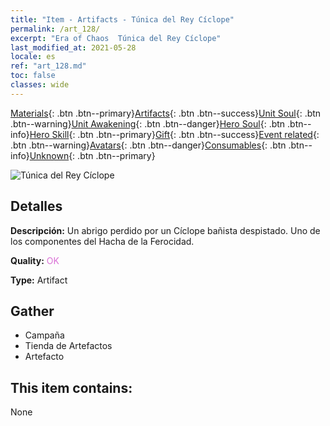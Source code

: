 ```yaml
---
title: "Item - Artifacts - Túnica del Rey Cíclope"
permalink: /art_128/
excerpt: "Era of Chaos  Túnica del Rey Cíclope"
last_modified_at: 2021-05-28
locale: es
ref: "art_128.md"
toc: false
classes: wide
---
```

 [Materials](/ItemsES/){: .btn .btn--primary}[Artifacts](/ItemsES/Artifacts/){: .btn .btn--success}[Unit Soul](/ItemsES/UnitSoul/){: .btn .btn--warning}[Unit Awakening](/ItemsES/UnitAwakening/){: .btn .btn--danger}[Hero Soul](/ItemsES/HeroSoul/){: .btn .btn--info}[Hero Skill](/ItemsES/HeroSkill/){: .btn .btn--primary}[Gift](/ItemsES/Gift/){: .btn .btn--success}[Event related](/ItemsES/Events/){: .btn .btn--warning}[Avatars](/ItemsES/Avatars/){: .btn .btn--danger}[Consumables](/ItemsES/Consumables/){: .btn .btn--info}[Unknown](/ItemsES/Unknown/){: .btn .btn--primary}

 ![Túnica del Rey Cíclope](/images/t/artifact_40314.png)

## Detalles
 **Descripción:** Un abrigo perdido por un Cíclope bañista despistado. Uno de los componentes del Hacha de la Ferocidad.

 **Quality:** <span style="color: #DA70D6">OK</span>

 **Type:** Artifact

## Gather

*    Campaña 
*    Tienda de Artefactos 
*    Artefacto 

## This item contains:

  None


